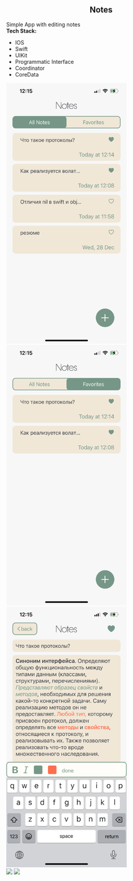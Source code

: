 <div id="about" align = "center">
  <h2> <b> Notes
    </b>
  </h2>
</div>
<div id="discription" align = "start">
Simple App with editing notes<br>
<b>Tech Stack: </b>
<div id = "Tech Stack" align = "start">
     <ul>
      <li> IOS </li> 
      <li> Swift </li> 
      <li> UIKit </li>  
      <li> Programmatic Interface </li> 
      <li> Coordinator </li>  
      <li> CoreData </li>  
     </ul>
</div>
<div id = "Images" align = "start">
  <img src="https://github.com/HelgaPsycho/Notes/blob/main/Notes/Images/IMG_1998.PNG" width="320"/>
  <img src="https://github.com/HelgaPsycho/Notes/blob/main/Notes/Images/IMG_1999.PNG" width="320"/> 
  <img src="https://github.com/HelgaPsycho/Notes/blob/main/Notes/Images/IMG_2001.PNG" width="320"/> 
</div>
<div id = "Gifs" align = "start">
  <img src="https://github.com/HelgaPsycho/Notes/blob/main/Notes/Images/1.gif" width="320"/>
  <img src="https://github.com/HelgaPsycho/Notes/blob/main/Notes/Images/2.gif" width="320"/>
</div>

